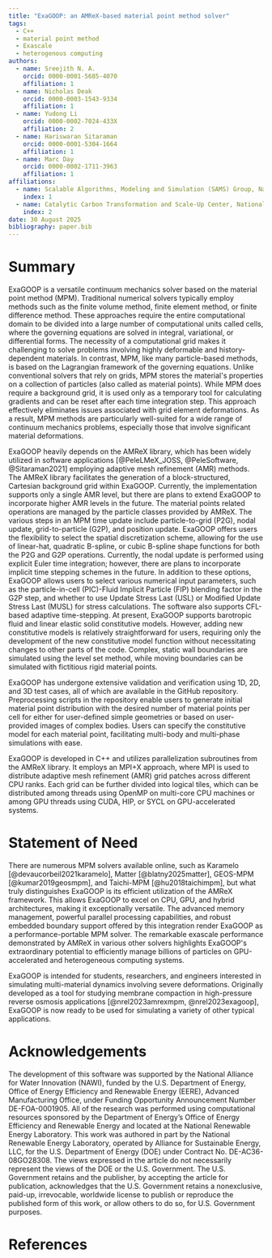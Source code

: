 ```yaml
---
title: "ExaGOOP: an AMReX-based material point method solver"
tags:
  - C++
  - material point method
  - Exascale
  - heterogenous computing
authors:
  - name: Sreejith N. A.
    orcid: 0000-0001-5685-4070
    affiliation: 1
  - name: Nicholas Deak
    orcid: 0000-0003-1543-9334
    affiliation: 1
  - name: Yudong Li
    orcid: 0000-0002-7024-433X
    affiliation: 2
  - name: Hariswaran Sitaraman
    orcid: 0000-0001-5304-1664
    affiliation: 1
  - name: Marc Day
    orcid: 0000-0002-1711-3963
    affiliation: 1
affiliations:
  - name: Scalable Algorithms, Modeling and Simulation (SAMS) Group, National Renewable Energy Laboratory, USA
    index: 1
  - name: Catalytic Carbon Transformation and Scale-Up Center, National Renewable Energy Laboratory, USA
    index: 2  
date: 30 August 2025
bibliography: paper.bib
---
```


# Summary

ExaGOOP is a versatile continuum mechanics solver based on the material point method (MPM). Traditional numerical solvers typically employ methods such as the finite volume method, finite element method, or finite difference method. These approaches require the entire computational domain to be divided into a large number of computational units called cells, where the governing equations are solved in integral, variational, or differential forms. The necessity of a computational grid makes it challenging to solve problems involving highly deformable and history-dependent materials. In contrast, MPM, like many particle-based methods, is based on the Lagrangian framework of the governing equations. Unlike conventional solvers that rely on grids, MPM stores the material's properties on a collection of particles (also called as material points). While MPM does require a background grid, it is used only as a temporary tool for calculating gradients and can be reset after each time integration step. This approach effectively eliminates issues associated with grid element deformations. As a result, MPM methods are particularly well-suited for a wide range of continuum mechanics problems, especially those that involve significant material deformations.

ExaGOOP heavily depends on the AMReX library, which has been widely utilized in software applications [@PeleLMeX_JOSS, @PeleSoftware, @Sitaraman2021] employing adaptive mesh refinement (AMR) methods. The AMReX library  facilitates the generation of a block-structured, Cartesian background grid within ExaGOOP. Currently, the implementation supports only a single AMR level, but there are plans to extend ExaGOOP to incorporate higher AMR levels in the future. The material points related operations are managed by the particle classes provided by AMReX. The various steps in an MPM time update include particle-to-grid (P2G), nodal update, grid-to-particle (G2P), and position update. ExaGOOP offers users the flexibility to select the spatial discretization scheme, allowing for the use of linear-hat, quadratic B-spline, or cubic B-spline shape functions for both the P2G and G2P operations. Currently, the nodal update is performed using explicit Euler time integration; however, there are plans to incorporate implicit time stepping schemes in the future. In addition to these options, ExaGOOP allows users to select various numerical input parameters, such as the particle-in-cell (PIC)-Fluid Implicit Particle (FIP) blending factor in the G2P step, and whether to use Update Stress Last (USL) or Modified Update Stress Last (MUSL) for stress calculations. The software also supports CFL-based adaptive time-stepping. At present, ExaGOOP supports barotropic fluid and linear elastic solid constitutive models. However, adding new constitutive models is relatively straightforward for users, requiring only the development of the new constitutive model function without necessitating changes to other parts of the code. Complex, static wall boundaries are simulated using the level set method, while moving boundaries can be simulated with fictitious rigid material points.

ExaGOOP has undergone extensive validation and verification using 1D, 2D, and 3D test cases, all of which are available in the GitHub repository. Preprocessing scripts in the repository enable users to generate initial material point distribution with the desired number of material points per cell for either for user-defined simple geometries or based on user-provided images of complex bodies. Users can specify the constitutive model for each material point, facilitating multi-body and multi-phase simulations with ease.

ExaGOOP is developed in C++ and utilizes parallelization subroutines from the AMReX library. It employs an MPI+X approach, where MPI is used to distribute adaptive mesh refinement (AMR) grid patches across different CPU ranks. Each grid can be further divided into logical tiles, which can be distributed among threads using OpenMP on multi-core CPU machines or among GPU threads using CUDA, HIP, or SYCL on GPU-accelerated systems.

# Statement of Need

There are numerous MPM solvers available online, such as Karamelo [@devaucorbeil2021karamelo], Matter [@blatny2025matter], GEOS-MPM [@kumar2019geosmpm], and Taichi-MPM [@hu2018taichimpm], but what truly distinguishes ExaGOOP is its efficient utilization of the AMReX framework. This allows ExaGOOP to excel on CPU, GPU, and hybrid architectures, making it exceptionally versatile. The advanced memory management, powerful parallel processing capabilities, and robust embedded boundary support offered by this integration render ExaGOOP as a performance-portable MPM solver. The remarkable exascale performance demonstrated by AMReX in various other solvers highlights ExaGOOP's extraordinary potential to efficiently manage billions of particles on GPU-accelerated and heterogeneous computing systems.

ExaGOOP is intended for students, researchers, and engineers interested in simulating multi-material dynamics involving severe deformations. Originally developed as a tool for studying membrane compaction in high-pressure reverse osmosis applications [@nrel2023amrexmpm, @nrel2023exagoop], ExaGOOP is now ready to be used for simulating a variety of other typical applications.

# Acknowledgements

The development of this software was supported by the National Alliance for Water Innovation (NAWI), funded by the U.S. Department of Energy, Office of Energy Efficiency and Renewable Energy (EERE), Advanced Manufacturing Office, under Funding Opportunity Announcement Number DE-FOA-0001905. All of the research was performed using computational resources sponsored by the Department of Energy’s Office of Energy Efficiency and Renewable Energy and located at the National Renewable Energy Laboratory. This work was authored in part by the National Renewable Energy Laboratory, operated by Alliance for Sustainable Energy, LLC, for the U.S. Department of Energy (DOE) under Contract No. DE-AC36-08GO28308. The views expressed in the article do not
necessarily represent the views of the DOE or the U.S. Government. The U.S. Government retains and the publisher, by accepting the article for publication, acknowledges that the U.S. Government retains a nonexclusive, paid-up, irrevocable, worldwide license to publish or reproduce the published form of this work, or allow others to do so, for U.S. Government purposes.

# References


